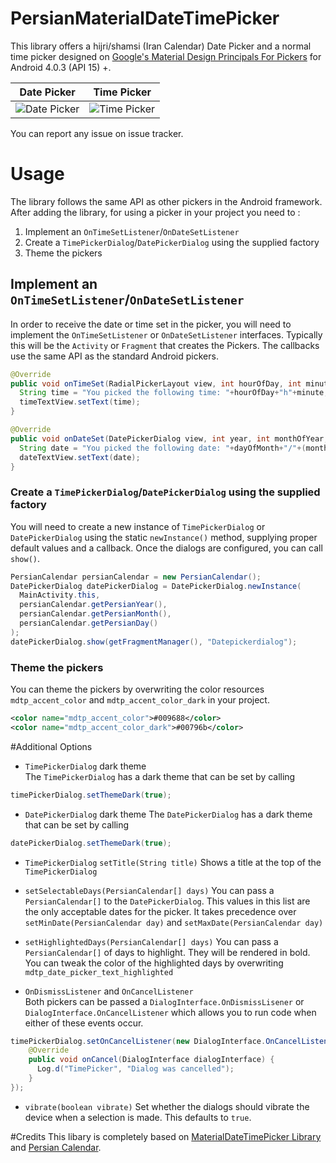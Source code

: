 # PersianMaterialDateTimePicker
This library offers a hijri/shamsi (Iran Calendar) Date Picker and a normal time picker designed on [Google's Material Design Principals For Pickers](http://www.google.com/design/spec/components/pickers.html) for Android 4.0.3 (API 15) +.

Date Picker | Time Picker
---- | ----
![Date Picker](http://i59.tinypic.com/rab4vq.jpg) | ![Time Picker](https://raw.github.com/wdullaer/MaterialDateTimePicker/gh-pages/images/time_picker.png)

You can report any issue on issue tracker.

# Usage
The library follows the same API as other pickers in the Android framework.
After adding the library, for using a picker in your project you need to :
1. Implement an `OnTimeSetListener`/`OnDateSetListener`
2. Create a `TimePickerDialog`/`DatePickerDialog` using the supplied factory
3. Theme the pickers

## Implement an `OnTimeSetListener`/`OnDateSetListener`
In order to receive the date or time set in the picker, you will need to implement the `OnTimeSetListener` or
`OnDateSetListener` interfaces. Typically this will be the `Activity` or `Fragment` that creates the Pickers. The callbacks use the same API as the standard Android pickers.
```java
@Override
public void onTimeSet(RadialPickerLayout view, int hourOfDay, int minute) {
  String time = "You picked the following time: "+hourOfDay+"h"+minute;
  timeTextView.setText(time);
}

@Override
public void onDateSet(DatePickerDialog view, int year, int monthOfYear, int dayOfMonth) {
  String date = "You picked the following date: "+dayOfMonth+"/"+(monthOfYear+1)+"/"+year;
  dateTextView.setText(date);
}
```

### Create a `TimePickerDialog`/`DatePickerDialog` using the supplied factory
You will need to create a new instance of `TimePickerDialog` or `DatePickerDialog` using the static `newInstance()` method, supplying proper default values and a callback. Once the dialogs are configured, you can call `show()`.
```java
PersianCalendar persianCalendar = new PersianCalendar();
DatePickerDialog datePickerDialog = DatePickerDialog.newInstance(
  MainActivity.this,
  persianCalendar.getPersianYear(),
  persianCalendar.getPersianMonth(),
  persianCalendar.getPersianDay()
);
datePickerDialog.show(getFragmentManager(), "Datepickerdialog");
```

### Theme the pickers
You can theme the pickers by overwriting the color resources `mdtp_accent_color` and `mdtp_accent_color_dark` in your project.
```xml
<color name="mdtp_accent_color">#009688</color>
<color name="mdtp_accent_color_dark">#00796b</color>
```

#Additional Options
* `TimePickerDialog` dark theme  
The `TimePickerDialog` has a dark theme that can be set by calling
```java
timePickerDialog.setThemeDark(true);
```

* `DatePickerDialog` dark theme
The `DatePickerDialog` has a dark theme that can be set by calling
```java
datePickerDialog.setThemeDark(true);
```

* `TimePickerDialog` `setTitle(String title)`
Shows a title at the top of the `TimePickerDialog`

* `setSelectableDays(PersianCalendar[] days)`
You can pass a `PersianCalendar[]` to the `DatePickerDialog`. This values in this list are the only acceptable dates for the picker. It takes precedence over `setMinDate(PersianCalendar day)` and `setMaxDate(PersianCalendar day)`

* `setHighlightedDays(PersianCalendar[] days)`
You can pass a `PersianCalendar[]` of days to highlight. They will be rendered in bold. You can tweak the color of the highlighted days by overwriting `mdtp_date_picker_text_highlighted`

* `OnDismissListener` and `OnCancelListener`  
Both pickers can be passed a `DialogInterface.OnDismissLisener` or `DialogInterface.OnCancelListener` which allows you to run code when either of these events occur.
```java
timePickerDialog.setOnCancelListener(new DialogInterface.OnCancelListener() {
    @Override
    public void onCancel(DialogInterface dialogInterface) {
      Log.d("TimePicker", "Dialog was cancelled");
    }
});
```

* `vibrate(boolean vibrate)`
Set whether the dialogs should vibrate the device when a selection is made. This defaults to `true`.

#Credits 
This libary is completely based on [MaterialDateTimePicker Library](https://github.com/wdullaer/MaterialDateTimePicker) and [Persian Calendar](http://sourceforge.net/projects/persiancalendar).
